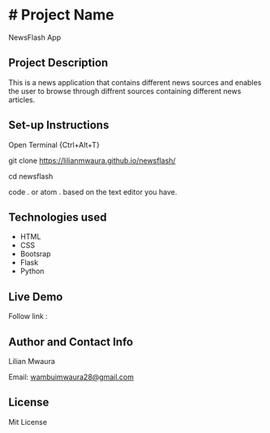 # # Project Name
NewsFlash App

## Project Description
This is a news application that contains different news sources and enables the user to browse through diffrent sources containing different news articles.

## Set-up Instructions
Open Terminal {Ctrl+Alt+T}

git clone https://lilianmwaura.github.io/newsflash/

cd newsflash

code . or atom . based on the text editor you have.

## Technologies used
- HTML
- CSS
- Bootsrap
- Flask
- Python

## Live Demo

Follow link : 

## Author and Contact Info
Lilian Mwaura

Email: wambuimwaura28@gmail.com

## License
Mit License

